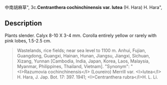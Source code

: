 中南胡麻草",
3c.**Centranthera cochinchinensis var. lutea** (H. Hara) H. Hara",

## Description
Plants slender. Calyx 8-10 X 3-4 mm. Corolla entirely yellow or rarely with pink lobes, 1.5-2.5 cm.

> Wastelands, rice fields; near sea level to 1100 m. Anhui, Fujian, Guangdong, Guangxi, Hainan, Hunan, Jiangsu, Jiangxi, Sichuan, Xizang, Yunnan [Cambodia, India, Japan, Korea, Laos, Malaysia, Myanmar, Philippines, Thailand, Vietnam].
  "Synonym": "&lt;I&gt;Razumovia cochinchinensis&lt;/I&gt; (Loureiro) Merrill var. &lt;I&gt;lutea&lt;/I&gt; H. Hara, J. Jap. Bot. 17: 397. 1941; &lt;I&gt;Centranthera rubra&lt;/I&gt;H. L. Li.
